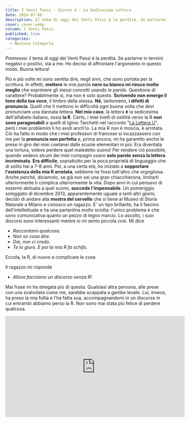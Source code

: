 ```yaml
---
title: I Venti Passi - Giorno 4 - La Sedicesima Lettera
date: 2016-07-08
description: Il tema di oggi dei Venti Passi è la perdita. Se parlarne in termini negativi o positivi, sta a me. Ho deciso di affrontare l'argomento in questo modo. Buona lettura!
cover: cover.webp
column: I Venti Passi
published: true
categories:
  - Nessuna Categoria
---
```

_Premessa_: il tema di oggi dei Venti Passi è la perdita. Se parlarne in termini negativi o positivi, sta a me. Ho deciso di affrontare l'argomento in questo modo. Buona lettura!

Più e più volte mi sono sentita dire, negli anni, che sono portata per la scrittura. In effetti, **mettere** le mie parole **nero su bianco mi riesce molto meglio** che esprimere gli stessi concetti usando le parole. Questione di carattere? Probabilmente sì, ma non è solo questo. **Scrivendo non emerge il tono della tua voce**, il timbro della stessa. **Né**, tantomeno, **i difetti di pronuncia**. Quelli che ti mettono in difficoltà ogni buona volta che devi pronunciare una dannata lettera. **Nel mio caso**, la lettera **è** la sedicesima dell'alfabeto italiano, ossia **la R**. Certo, i miei livelli di ostilità verso la R **non sono paragonabili** a quelli di Iginio Tarchetti nel racconto "[La Lettera U](https://it.wikisource.org/wiki/Racconti_fantastici/La_lettera_U)", però i miei problemini li ho avuti anch'io. La mia R non è moscia, è arrotata. Ciò ha fatto in modo che i miei professori di francese si incazzassero con me per la **pronuncia non perfetta** e, prima ancora, mi ha garantito anche le prese in giro dei miei coetanei dalle scuole elementari in poi. Era diventata una tortura, volevo perdere quel maledetto suono! Per rendere ciò possibile, quando vedevo alcuni dei miei compagni usavo **solo parole senza la lettera incriminata**. **Era difficile**, soprattutto per la poca proprietà di linguaggio che di solito hai a 7-8 anni. Poi, a una certa età, ho iniziato a **sopportare l'esistenza della mia R arrotata**, sebbene ne fossi tutt'altro che orgogliosa. Anche perché, diciamolo, se già non sei una gran chiacchierona, limitarti ulteriormente ti complica ulteriormente la vita. Dopo anni in cui pensavo di essermi abituata a quel suono, **succede l'impensabile**. Un pomeriggio soleggiato di dicembre 2013, apparentemente uguale a tanti altri giorni, decido di andare alla **mostra del cervello** che si tiene al Museo di Storia Naturale a Milano e conosco un ragazzo. E' un tipo brillante, ha il fascino dell'intellettuale e ha una parlantina molto sciolta: l'unico problema è che sono comunicativa quanto un pezzo di legno marcio. Lo ascolto, i suoi discorsi sono interessanti mentre io mi sento piccola così. Mi dice

- _Raccontami qualcosa._
- _Non so cosa dire._
- _Dai, non ci credo._
- _Te lo giuro. E poi la mia R fa schifo._

Eccola, la R, di nuovo a complicare le cose.

Il ragazzo mi risponde

- _Allora facciamo un discorso senza R!_

Mai frase mi ha stregata più di questa. Qualsiasi altra persona, alle prese con una svalvolata come me, sarebbe scappata a gambe levate. Lui, invece, ha preso la mia follia e l'ha fatta sua, accompagnandomi in un discorso in cui entrambi abbiamo perso la R. Non sono mai stata più felice di perdere qualcosa.

<iframe width="560" height="315" src="https://www.youtube.com/embed/Ek0SgwWmF9w" frameborder="0" allow="accelerometer; autoplay; encrypted-media; gyroscope; picture-in-picture" allowfullscreen title="video"></iframe>

